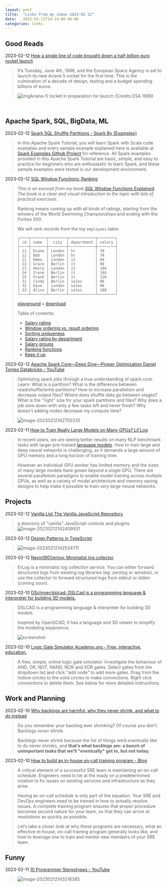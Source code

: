 ```yaml
---
layout: post
title:  "Links from my inbox 2023-02-12"
date:   2023-02-12T14:14:00-08:00
categories: links
---
```






## Good Reads

2023-02-12 [How a single line of code brought down a half-billion euro rocket launch](https://jam.dev/blog/famous-bugs-rocket-launch/)

> It’s Tuesday, June 4th, 1996, and the European Space Agency is set to launch its new Ariane 5 rocket for the first time. This is the culmination of a decade of design, testing and a budget spending billions of euros.
>
> ![img](./2023-02-12-links-from-my-inbox.assets/image--7--copy-1.png)Ariane-5 rocket in preparation for launch (Credits ESA 1996)



​	

## Apache Spark, SQL, BigData, ML

2023-02-12 [Spark SQL Shuffle Partitions - Spark By {Examples}](https://sparkbyexamples.com/spark/spark-shuffle-partitions/) 

> In this Apache Spark Tutorial, you will learn Spark with Scala code examples and every sample example explained here is available at [Spark Examples Github Project](https://github.com/spark-examples) for reference. All Spark examples provided in this Apache Spark Tutorial are basic, simple, and easy to practice for beginners who are enthusiastic to learn Spark, and these sample examples were tested in our development environment.

2023-02-12 [SQL Window Functions: Ranking](https://antonz.org/sql-window-functions-ranking/)

> *This is an excerpt from my book [SQL Window Functions Explained](https://antonz.org/sql-window-functions-book). The book is a clear and visual introduction to the topic with lots of practical exercises.*
>
> Ranking means coming up with all kinds of ratings, starting from the winners of the World Swimming Championships and ending with the Forbes 500.
>
> We will rank records from the toy `employees` table:
>
> ```
> ┌────┬───────┬────────┬────────────┬────────┐
> │ id │ name  │  city  │ department │ salary │
> ├────┼───────┼────────┼────────────┼────────┤
> │ 11 │ Diane │ London │ hr         │ 70     │
> │ 12 │ Bob   │ London │ hr         │ 78     │
> │ 21 │ Emma  │ London │ it         │ 84     │
> │ 22 │ Grace │ Berlin │ it         │ 90     │
> │ 23 │ Henry │ London │ it         │ 104    │
> │ 24 │ Irene │ Berlin │ it         │ 104    │
> │ 25 │ Frank │ Berlin │ it         │ 120    │
> │ 31 │ Cindy │ Berlin │ sales      │ 96     │
> │ 32 │ Dave  │ London │ sales      │ 96     │
> │ 33 │ Alice │ Berlin │ sales      │ 100    │
> └────┴───────┴────────┴────────────┴────────┘
> ```
>
> [playground](https://sqlime.org/#employees.db) • [download](https://antonz.org/sql-window-functions-book/employees.sql)
>
> Table of contents:
>
> - [Salary rating](https://antonz.org/sql-window-functions-ranking/#salary-rating)
> - [Window ordering vs. result ordering](https://antonz.org/sql-window-functions-ranking/#window-ordering-vs-result-ordering)
> - [Sorting uniqueness](https://antonz.org/sql-window-functions-ranking/#sorting-uniqueness)
> - [Salary rating by department](https://antonz.org/sql-window-functions-ranking/#salary-rating-by-department)
> - [Salary groups](https://antonz.org/sql-window-functions-ranking/#salary-groups)
> - [Ranking functions](https://antonz.org/sql-window-functions-ranking/#ranking-functions)
> - [Keep it up](https://antonz.org/sql-window-functions-ranking/#keep-it-up)

2023-02-12 [Apache Spark Core—Deep Dive—Proper Optimization Daniel Tomes Databricks - YouTube](https://www.youtube.com/watch?v=daXEp4HmS-E) 

> Optimizing spark jobs through a true understanding of spark core. Learn: What is a partition? What is the difference between read/shuffle/write partitions? How to increase parallelism and decrease output files? Where does shuffle data go between stages? What is the "right" size for your spark partitions and files? Why does a job slow down with only a few tasks left and never finish? Why doesn't adding nodes decrease my compute time?
>
> ![image-20230212142755335](./2023-02-12-links-from-my-inbox.assets/image-20230212142755335.png)

2023-02-11 [How to Train Really Large Models on Many GPUs? Lil'Log](https://lilianweng.github.io/posts/2021-09-25-train-large/) 

> In recent years, we are seeing better results on many NLP benchmark tasks with larger pre-trained [language models](https://lilianweng.github.io/posts/2019-01-31-lm/). How to train large and deep neural networks is challenging, as it demands a large amount of GPU memory and a long horizon of training time.
>
> However an individual GPU worker has limited memory and the sizes of many large models have grown beyond a single GPU. There are several parallelism paradigms to enable model training across multiple GPUs, as well as a variety of model architecture and memory saving designs to help make it possible to train *very large* neural networks.

## Projects

2023-02-12 [Vanilla List The Vanilla JavaScript Repository](https://vanillalist.top/)

> a directory of "vanilla" JavaScript controls and plugins.
> ![image-20230212142409931](./2023-02-12-links-from-my-inbox.assets/image-20230212142409931.png)

2023-02-12 [Design Patterns in TypeScript](https://refactoring.guru/design-patterns/typescript) 

> ![image-20230212142534711](./2023-02-12-links-from-my-inbox.assets/image-20230212142534711.png)

2023-02-12 [Nevin1901/erlog: Minimalist log collector](https://github.com/Nevin1901/erlog)

> ErLog is a minimalist log collection service. You can either forward structured logs from existing log libraries (eg: zerolog or winston), or use the collector to forward structured logs from stdout or stderr (coming soon).

2023-02-10 [DSchroer/dslcad: DSLCad is a programming language & interpreter for building 3D models.](https://github.com/DSchroer/dslcad)

> DSLCAD is a programming language & interpreter for building 3D models.
>
> Inspired by OpenSCAD, it has a language and 3D viewer to simplify the modeling experience.
>
> ![screenshot](./2023-02-12-links-from-my-inbox.assets/screenshot.png)

2023-02-10 [Logic Gate Simulator Academo.org - Free, interactive, education.](https://academo.org/demos/logic-gate-simulator/)

> A free, simple, online logic gate simulator. Investigate the behaviour of AND, OR, NOT, NAND, NOR and XOR gates. Select gates from the dropdown list and click "add node" to add more gates. Drag from the hollow circles to the solid circles to make connections. Right click connections to delete them. See below for more detailed instructions.
> 

## Work and Planning

2023-02-10 [Why backlogs are harmful, why they never shrink, and what to do instead](https://lucasfcosta.com/2023/02/07/backlogs-are-useless.html)

> Do you remember your backlog ever shrinking? Of course you don’t. Backlogs *never* shrink.
>
> Backlogs never shrink because the list of things we’d *eventually* like to do never shrinks, and **that’s what backlogs are: a bunch of unimportant tasks that we’ll \*eventually\* get to, but not today.**

2023-02-10 [How to build an in-house on-call training program - Blog](https://fiberplane.com/blog/how-to-build-an-in-house-on-call-training-program) 

> A critical element of a successful SRE team is maintaining an on-call schedule. Engineers need to be at the ready on a predetermined rotation to fix issues on existing services and infrastructure as they arise.
>
> Having an on-call schedule is only part of the equation. Your SRE and DevOps engineers need to be trained in how to actually resolve issues. A complete training program ensures that proper procedure becomes second nature for your team, so that they can arrive at resolutions as quickly as possible.
>
> Let’s take a closer look at why these programs are necessary, what an effective in-house, on-call training program generally looks like, and how to leverage one to train and mentor new members of your SRE team.



## Funny

2023-02-11 [10 Programmer Stereotypes - YouTube](https://www.youtube.com/watch?v=_k-F-MMvQV4)

> ![image-20230212143216385](./2023-02-12-links-from-my-inbox.assets/image-20230212143216385.png)
